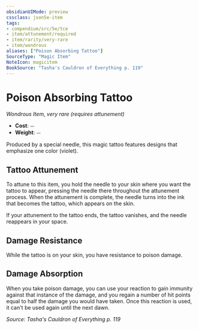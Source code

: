 ```yaml
---
obsidianUIMode: preview
cssclass: json5e-item
tags:
- compendium/src/5e/tce
- item/attunement/required
- item/rarity/very-rare
- item/wondrous
aliases: ["Poison Absorbing Tattoo"]
SourceType: "Magic Item"
NoteIcon: magicitem
BookSource: "Tasha's Cauldron of Everything p. 119"
---
```

# Poison Absorbing Tattoo
*Wondrous Item, very rare (requires attunement)*  

- **Cost**: ⏤
- **Weight**: ⏤

Produced by a special needle, this magic tattoo features designs that emphasize one color (violet).

## Tattoo Attunement

To attune to this item, you hold the needle to your skin where you want the tattoo to appear, pressing the needle there throughout the attunement process. When the attunement is complete, the needle turns into the ink that becomes the tattoo, which appears on the skin.

If your attunement to the tattoo ends, the tattoo vanishes, and the needle reappears in your space.

## Damage Resistance

While the tattoo is on your skin, you have resistance to poison damage.

## Damage Absorption

When you take poison damage, you can use your reaction to gain immunity against that instance of the damage, and you regain a number of hit points equal to half the damage you would have taken. Once this reaction is used, it can't be used again until the next dawn.

*Source: Tasha's Cauldron of Everything p. 119*